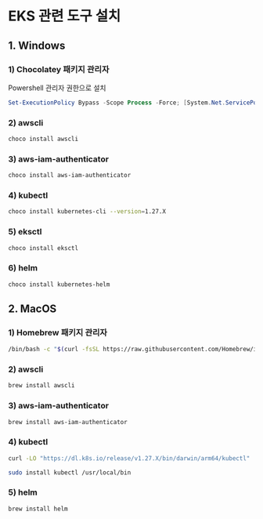 # EKS 관련 도구 설치

## 1. Windows

### 1) Chocolatey 패키지 관리자

Powershell 관리자 권한으로 설치

```powershell
Set-ExecutionPolicy Bypass -Scope Process -Force; [System.Net.ServicePointManager]::SecurityProtocol = [System.Net.ServicePointManager]::SecurityProtocol -bor 3072; iex ((New-Object System.Net.WebClient).DownloadString('https://community.chocolatey.org/install.ps1'))
```

### 2) awscli

```bash
choco install awscli
```

### 3) aws-iam-authenticator

```bash
choco install aws-iam-authenticator
```

### 4) kubectl

```bash
choco install kubernetes-cli --version=1.27.X
```

### 5) eksctl

```bash
choco install eksctl
```

### 6) helm

```bash
choco install kubernetes-helm
```

## 2. MacOS

### 1) Homebrew 패키지 관리자

```bash
/bin/bash -c "$(curl -fsSL https://raw.githubusercontent.com/Homebrew/install/HEAD/install.sh)"
```

### 2) awscli

```bash
brew install awscli
```

### 3) aws-iam-authenticator

```bash
brew install aws-iam-authenticator
```

### 4) kubectl

```bash
curl -LO "https://dl.k8s.io/release/v1.27.X/bin/darwin/arm64/kubectl"
```

```bash
sudo install kubectl /usr/local/bin
```

### 5) helm

```bash
brew install helm
```
